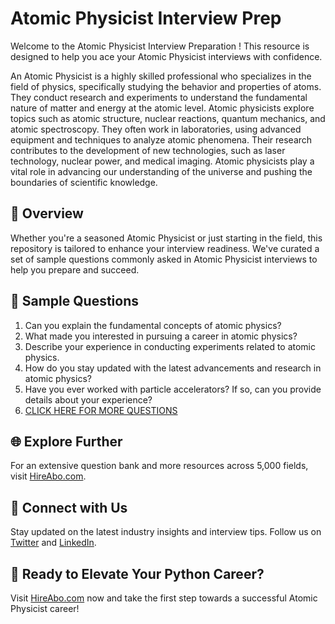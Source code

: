# Atomic Physicist Interview Prep

Welcome to the Atomic Physicist Interview Preparation ! This resource is designed to help you ace your Atomic Physicist interviews with confidence.

An Atomic Physicist is a highly skilled professional who specializes in the field of physics, specifically studying the behavior and properties of atoms. They conduct research and experiments to understand the fundamental nature of matter and energy at the atomic level. Atomic physicists explore topics such as atomic structure, nuclear reactions, quantum mechanics, and atomic spectroscopy. They often work in laboratories, using advanced equipment and techniques to analyze atomic phenomena. Their research contributes to the development of new technologies, such as laser technology, nuclear power, and medical imaging. Atomic physicists play a vital role in advancing our understanding of the universe and pushing the boundaries of scientific knowledge.

## 🚀 Overview

Whether you're a seasoned Atomic Physicist or just starting in the field, this repository is tailored to enhance your interview readiness. We've curated a set of sample questions commonly asked in Atomic Physicist interviews to help you prepare and succeed.

## 📝 Sample Questions

1. Can you explain the fundamental concepts of atomic physics?
2. What made you interested in pursuing a career in atomic physics?
3. Describe your experience in conducting experiments related to atomic physics.
4. How do you stay updated with the latest advancements and research in atomic physics?
5. Have you ever worked with particle accelerators? If so, can you provide details about your experience?
6. [CLICK HERE FOR MORE QUESTIONS](https://hireabo.com/job/5_0_10/Atomic%20Physicist)

## 🌐 Explore Further

For an extensive question bank and more resources across 5,000 fields, visit [HireAbo.com](https://www.hireabo.com).

## 📱 Connect with Us

Stay updated on the latest industry insights and interview tips. Follow us on [Twitter](https://twitter.com/hireabo) and [LinkedIn](https://www.linkedin.com/in/hire-abo-3609972a8/).

## 🚀 Ready to Elevate Your Python Career?

Visit [HireAbo.com](https://www.hireabo.com) now and take the first step towards a successful Atomic Physicist career!